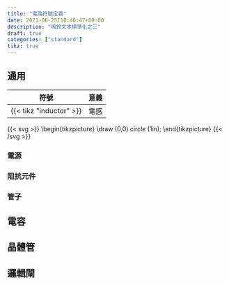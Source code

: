 ```yaml
---
title: "電路符號定義"
date: 2021-06-25T10:40:47+08:00
description: "鳴鈴文本標準化之三"
draft: true
categories: ["standard"]
tikz: true
---
```


## 通用

|          符號           | 意義 |
| :---------------------: | ---- |
| {{< tikz "inductor" >}} | 電感 |

{{< svg >}}
\begin{tikzpicture}
  \draw (0,0) circle (1in);
\end{tikzpicture}
{{< /svg >}}

### 電源

### 阻抗元件

### 管子

## 電容

## 晶體管

## 邏輯閘